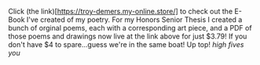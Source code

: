 Click (the link)[https://troy-demers.my-online.store/] to check out the E-Book I've created of my poetry. 
For my Honors Senior Thesis I created a bunch of orginal poems, each with a corresponding art piece,
and a PDF of those poems and drawings now live at the link above for just $3.79!
If you don't have $4 to spare...guess we're in the same boat! Up top! *high fives you*
